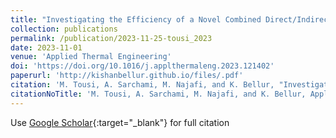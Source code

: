 ```yaml
---
title: "Investigating the Efficiency of a Novel Combined Direct/Indirect Thermal Management System in Optimizing the Thermal Performance of a New Generation 46800-Type LIB Pack"
collection: publications
permalink: /publication/2023-11-25-tousi_2023
date: 2023-11-01
venue: 'Applied Thermal Engineering'
doi: 'https://doi.org/10.1016/j.applthermaleng.2023.121402'
paperurl: 'http://kishanbellur.github.io/files/.pdf'
citation: 'M. Tousi, A. Sarchami, M. Najafi, and K. Bellur, "Investigating the Efficiency of a Novel Combined Direct/Indirect Thermal Management System in Optimizing the Thermal Performance of a New Generation 46800-Type LIB Pack", Applied Thermal Engineering, 235, p121402, 2023.'
citationNoTitle: 'M. Tousi, A. Sarchami, M. Najafi, and K. Bellur, Applied Thermal Engineering ,235, p121402, 2023.'
---
```

Use [Google Scholar](https://scholar.google.com/scholar?q=Investigating+the+Efficiency+of+a+Novel+Combined+Direct/Indirect+Thermal+Management+System+in+Optimizing+the+Thermal+Performance+of+a+New+Generation+46800+Type+LIB+Pack){:target="_blank"} for full citation